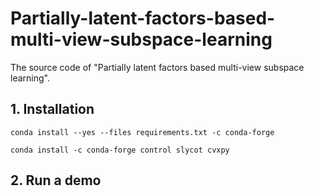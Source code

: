 # Partially-latent-factors-based-multi-view-subspace-learning

The source code of "Partially latent factors based multi-view subspace learning".


## 1. Installation

```
conda install --yes --files requirements.txt -c conda-forge
```

```  
conda install -c conda-forge control slycot cvxpy
```
## 2. Run a demo

